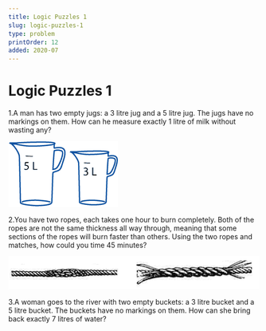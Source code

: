 ```yaml
---
title: Logic Puzzles 1
slug: logic-puzzles-1
type: problem
printOrder: 12
added: 2020-07
---
```


# Logic Puzzles 1

1.A man has two empty jugs: a 3 litre jug and a 5 litre jug. The jugs have no markings on them. How can he measure exactly 1 litre of milk without wasting any?

![](../../images/logic-puzzles-one-1.png)

2.You have two ropes, each takes one hour to burn completely. Both of the ropes are not the same thickness all way through, meaning that some sections of the ropes will burn faster than others. Using the two ropes and matches, how could you time 45 minutes?

![](../../images/logic-puzzles-one-2.png)

3.A woman goes to the river with two empty buckets: a 3 litre bucket and a 5 litre bucket. The buckets have no markings on them. How can she bring back exactly 7 litres of water?
